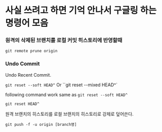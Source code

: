 # 사실 쓰려고 하면 기억 안나서 구글링 하는 명령어 모음

### 원격의 삭제된 브랜치를 로컬 커밋 히스토리에 반영할때
`git remote prune origin` 

### Undo Commit 
Undo Recent Commit. 

`git reset --soft HEAD^` Or ``git reset --mixed HEAD^`


following command work same as `git reset --soft HEAD^`

`git reset HEAD^`


원격 브랜치의 히스토리를 로컬 브랜치의 히스토리로 강제로 덮어쓴다.

`git push -f -u origin [branch명]`
